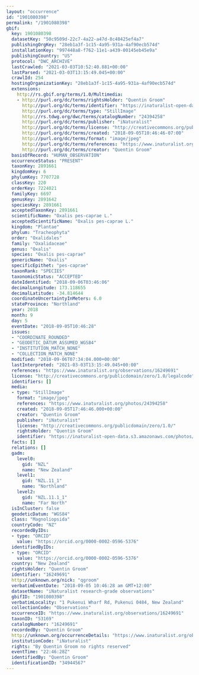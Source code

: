 ```yaml
---
layout: "occurrence"
id: "1901080398"
permalink: "/1901080398"
gbif:
  key: 1901080398
  datasetKey: "50c9509d-22c7-4a22-a47d-8c48425ef4a7"
  publishingOrgKey: "28eb1a3f-1c15-4a95-931a-4af90ecb574d"
  installationKey: "997448a8-f762-11e1-a439-00145eb45e9a"
  publishingCountry: "US"
  protocol: "DWC_ARCHIVE"
  lastCrawled: "2021-03-03T10:52:40.881+00:00"
  lastParsed: "2021-03-03T13:15:49.045+00:00"
  crawlId: 254
  hostingOrganizationKey: "28eb1a3f-1c15-4a95-931a-4af90ecb574d"
  extensions:
    http://rs.gbif.org/terms/1.0/Multimedia:
    - http://purl.org/dc/terms/rightsHolder: "Quentin Groom"
      http://purl.org/dc/terms/identifier: "https://inaturalist-open-data.s3.amazonaws.com/photos/24394258/original.jpeg?1536205598"
      http://purl.org/dc/terms/type: "StillImage"
      http://rs.tdwg.org/dwc/terms/catalogNumber: "24394258"
      http://purl.org/dc/terms/publisher: "iNaturalist"
      http://purl.org/dc/terms/license: "http://creativecommons.org/publicdomain/zero/1.0/"
      http://purl.org/dc/terms/created: "2018-09-05T10:46:46-07:00"
      http://purl.org/dc/terms/format: "image/jpeg"
      http://purl.org/dc/terms/references: "https://www.inaturalist.org/photos/24394258"
      http://purl.org/dc/terms/creator: "Quentin Groom"
  basisOfRecord: "HUMAN_OBSERVATION"
  occurrenceStatus: "PRESENT"
  taxonKey: 2891661
  kingdomKey: 6
  phylumKey: 7707728
  classKey: 220
  orderKey: 7224021
  familyKey: 6697
  genusKey: 2891642
  speciesKey: 2891661
  acceptedTaxonKey: 2891661
  scientificName: "Oxalis pes-caprae L."
  acceptedScientificName: "Oxalis pes-caprae L."
  kingdom: "Plantae"
  phylum: "Tracheophyta"
  order: "Oxalidales"
  family: "Oxalidaceae"
  genus: "Oxalis"
  species: "Oxalis pes-caprae"
  genericName: "Oxalis"
  specificEpithet: "pes-caprae"
  taxonRank: "SPECIES"
  taxonomicStatus: "ACCEPTED"
  dateIdentified: "2018-09-06T03:46:06"
  decimalLongitude: 173.118655
  decimalLatitude: -34.814644
  coordinateUncertaintyInMeters: 6.0
  stateProvince: "Northland"
  year: 2018
  month: 9
  day: 5
  eventDate: "2018-09-05T10:46:28"
  issues:
  - "COORDINATE_ROUNDED"
  - "GEODETIC_DATUM_ASSUMED_WGS84"
  - "INSTITUTION_MATCH_NONE"
  - "COLLECTION_MATCH_NONE"
  modified: "2018-09-06T07:34:04.000+00:00"
  lastInterpreted: "2021-03-03T13:15:49.045+00:00"
  references: "https://www.inaturalist.org/observations/16249691"
  license: "http://creativecommons.org/publicdomain/zero/1.0/legalcode"
  identifiers: []
  media:
  - type: "StillImage"
    format: "image/jpeg"
    references: "https://www.inaturalist.org/photos/24394258"
    created: "2018-09-05T17:46:46.000+00:00"
    creator: "Quentin Groom"
    publisher: "iNaturalist"
    license: "http://creativecommons.org/publicdomain/zero/1.0/"
    rightsHolder: "Quentin Groom"
    identifier: "https://inaturalist-open-data.s3.amazonaws.com/photos/24394258/original.jpeg?1536205598"
  facts: []
  relations: []
  gadm:
    level0:
      gid: "NZL"
      name: "New Zealand"
    level1:
      gid: "NZL.11_1"
      name: "Northland"
    level2:
      gid: "NZL.11.1_1"
      name: "Far North"
  isInCluster: false
  geodeticDatum: "WGS84"
  class: "Magnoliopsida"
  countryCode: "NZ"
  recordedByIDs:
  - type: "ORCID"
    value: "https://orcid.org/0000-0002-0596-5376"
  identifiedByIDs:
  - type: "ORCID"
    value: "https://orcid.org/0000-0002-0596-5376"
  country: "New Zealand"
  rightsHolder: "Quentin Groom"
  identifier: "16249691"
  http://unknown.org/nick: "qgroom"
  verbatimEventDate: "2018-09-05 10:46:28 am GMT+12:00"
  datasetName: "iNaturalist research-grade observations"
  gbifID: "1901080398"
  verbatimLocality: "1 Pukenui Wharf Rd, Pukenui 0484, New Zealand"
  collectionCode: "Observations"
  occurrenceID: "https://www.inaturalist.org/observations/16249691"
  taxonID: "53169"
  catalogNumber: "16249691"
  recordedBy: "Quentin Groom"
  http://unknown.org/occurrenceDetails: "https://www.inaturalist.org/observations/16249691"
  institutionCode: "iNaturalist"
  rights: "By Quentin Groom no rights reserved"
  eventTime: "22:46:28Z"
  identifiedBy: "Quentin Groom"
  identificationID: "34944567"
---
```

